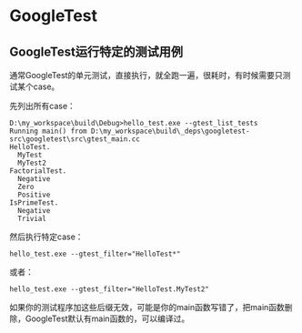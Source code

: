 # GoogleTest

## GoogleTest运行特定的测试用例

通常GoogleTest的单元测试，直接执行，就全跑一遍，很耗时，有时候需要只测试某个case。

先列出所有case：

```
D:\my_workspace\build\Debug>hello_test.exe --gtest_list_tests
Running main() from D:\my_workspace\build\_deps\googletest-src\googletest\src\gtest_main.cc
HelloTest.
  MyTest
  MyTest2
FactorialTest.
  Negative
  Zero
  Positive
IsPrimeTest.
  Negative
  Trivial
```

然后执行特定case：

```
hello_test.exe --gtest_filter="HelloTest*"
```

或者：

```
hello_test.exe --gtest_filter="HelloTest.MyTest2"
```

如果你的测试程序加这些后缀无效，可能是你的main函数写错了，把main函数删除，GoogleTest默认有main函数的，可以编译过。